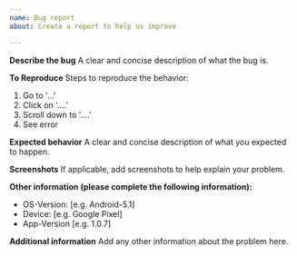 ```yaml
---
name: Bug report
about: Create a report to help us improve

---
```


**Describe the bug**
A clear and concise description of what the bug is.

**To Reproduce**
Steps to reproduce the behavior:
1. Go to '...'
2. Click on '....'
3. Scroll down to '....'
4. See error

**Expected behavior**
A clear and concise description of what you expected to happen.

**Screenshots**
If applicable, add screenshots to help explain your problem.

**Other information (please complete the following information):**
 - OS-Version: [e.g. Android-5.1]
 - Device: [e.g. Google Pixel]
 - App-Version [e.g. 1.0.7]

**Additional information**
Add any other information about the problem here.
